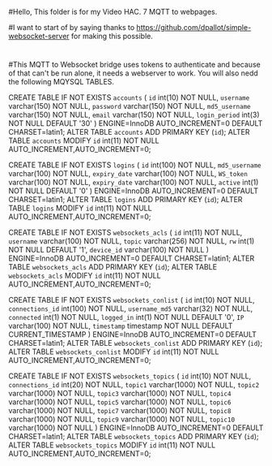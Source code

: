 #Hello, This folder is for my Video HAC. 7 MQTT to webpages.

#I want to start of by saying thanks to https://github.com/dpallot/simple-websocket-server for making this possible.
#
#This MQTT to Websocket bridge uses tokens to authenticate and because of that can't be run alone, it needs a webserver to work. You will also nedd the following MQYSQL TABLES.

CREATE TABLE IF NOT EXISTS `accounts` (
`id` int(10) NOT NULL,
  `username` varchar(150) NOT NULL,
  `password` varchar(150) NOT NULL,
  `md5_username` varchar(150) NOT NULL,
  `email` varchar(150) NOT NULL,
  `login_period` int(3) NOT NULL DEFAULT '30'
) ENGINE=InnoDB AUTO_INCREMENT=0 DEFAULT CHARSET=latin1;
ALTER TABLE `accounts` ADD PRIMARY KEY (`id`);
ALTER TABLE `accounts` MODIFY `id` int(11) NOT NULL AUTO_INCREMENT,AUTO_INCREMENT=0;

CREATE TABLE IF NOT EXISTS `logins` (
`id` int(100) NOT NULL,
  `md5_username` varchar(100) NOT NULL,
  `expiry_date` varchar(100) NOT NULL,
  `WS_token` varchar(100) NOT NULL,
  `expiry_date` varchar(100) NOT NULL,
  `active` int(1) NOT NULL DEFAULT '0'
) ENGINE=InnoDB AUTO_INCREMENT=0 DEFAULT CHARSET=latin1;
ALTER TABLE `logins` ADD PRIMARY KEY (`id`);
ALTER TABLE `logins` MODIFY `id` int(11) NOT NULL AUTO_INCREMENT,AUTO_INCREMENT=0;
 
 CREATE TABLE IF NOT EXISTS `websockets_acls` (
`id` int(11) NOT NULL,
  `username` varchar(100) NOT NULL,
  `topic` varchar(256) NOT NULL,
  `rw` int(1) NOT NULL DEFAULT '1',
  `device_id` varchar(100) NOT NULL
) ENGINE=InnoDB AUTO_INCREMENT=0 DEFAULT CHARSET=latin1;
ALTER TABLE `websockets_acls` ADD PRIMARY KEY (`id`);
ALTER TABLE `websockets_acls` MODIFY `id` int(11) NOT NULL AUTO_INCREMENT,AUTO_INCREMENT=0;
 
 CREATE TABLE IF NOT EXISTS `websockets_conlist` (
`id` int(10) NOT NULL,
  `connections_id` int(100) NOT NULL,
  `username_md5` varchar(32) NOT NULL,
  `connected` int(1) NOT NULL,
  `logged_in` int(1) NOT NULL DEFAULT '0',
  `IP` varchar(100) NOT NULL,
  `timestamp` timestamp NOT NULL DEFAULT CURRENT_TIMESTAMP
) ENGINE=InnoDB AUTO_INCREMENT=0 DEFAULT CHARSET=latin1;
ALTER TABLE `websockets_conlist` ADD PRIMARY KEY (`id`);
ALTER TABLE `websockets_conlist` MODIFY `id` int(11) NOT NULL AUTO_INCREMENT,AUTO_INCREMENT=0;
 
CREATE TABLE IF NOT EXISTS `websockets_topics` (
`id` int(10) NOT NULL,
  `connections_id` int(20) NOT NULL,
  `topic1` varchar(1000) NOT NULL,
  `topic2` varchar(1000) NOT NULL,
  `topic3` varchar(1000) NOT NULL,
  `topic4` varchar(1000) NOT NULL,
  `topic5` varchar(1000) NOT NULL,
  `topic6` varchar(1000) NOT NULL,
  `topic7` varchar(1000) NOT NULL,
  `topic8` varchar(1000) NOT NULL,
  `topic9` varchar(1000) NOT NULL,
  `topic10` varchar(1000) NOT NULL
) ENGINE=InnoDB AUTO_INCREMENT=0 DEFAULT CHARSET=latin1;
ALTER TABLE `websockets_topics` ADD PRIMARY KEY (`id`);
ALTER TABLE `websockets_topics` MODIFY `id` int(11) NOT NULL AUTO_INCREMENT,AUTO_INCREMENT=0;


